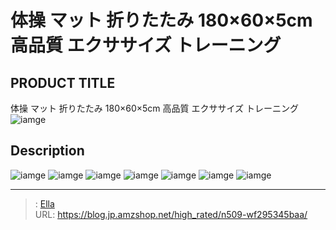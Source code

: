 # 体操 マット 折りたたみ 180×60×5cm 高品質 エクササイズ トレーニング


## PRODUCT TITLE 

体操 マット 折りたたみ 180×60×5cm 高品質 エクササイズ トレーニング![iamge](nan)

## Description











![iamge](nan)
![iamge](nan)
![iamge](nan)
![iamge](nan)
![iamge](nan)
![iamge](nan)
![iamge](nan)


---

> : [Ella](https://blog.jp.amzshop.net/)  
> URL: https://blog.jp.amzshop.net/high_rated/n509-wf295345baa/  

